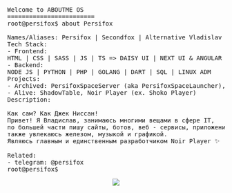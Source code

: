 <pre lang="yaml">
Welcome to ABOUTME OS
========================
root@persifox$ about Persifox<br>
Names/Aliases: Persifox | Secondfox | Alternative Vladislav
Tech Stack: 
- Frontend:
HTML | CSS | SASS | JS | TS => DAISY UI | NEXT UI & ANGULAR | NEXT JS
- Backend:
NODE JS | PYTHON | PHP | GOLANG | DART | SQL | LINUX ADM
Projects: 
- Archived: PersifoxSpaceServer (aka PersifoxSpaceLauncher), FnekveeDeveloping, StatusX, RebornProjet, Shoko, InnerMine, Bonzo
- Alive: ShadowTable, Noir Player (ex. Shoko Player)
Description: 

Как сам? Как Джек Ниссан!
Привет! Я Владислав, занимаюсь многими вещами в сфере IT,
по большей части пишу сайты, ботов, веб - сервисы, приложения,
также увлекаюсь железом, музыкой и графикой.
Являюсь главным и единственным разработчиком Noir Player ✨

Related:
- telegram: @persifox
root@persifox$ 
</pre>

<p align="center">
  <a href="https://skillicons.dev">
    <img src="https://skillicons.dev/icons?i=androidstudio,arduino,godot,blender,django,fastapi,discord,bots,go,php,py,dart,nodejs,html,js,css,tailwind,bootstrap,mysql,redis,mongodb,vscode&perline=11" />
  </a>
</p>
  

